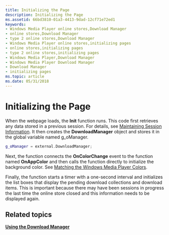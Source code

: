 ```yaml
---
title: Initializing the Page
description: Initializing the Page
ms.assetid: 66bd3810-01a3-4413-9dad-12cf71e72ed1
keywords:
- Windows Media Player online stores,Download Manager
- online stores,Download Manager
- type 2 online stores,Download Manager
- Windows Media Player online stores,initializing pages
- online stores,initializing pages
- type 2 online stores,initializing pages
- Windows Media Player,Download Manager
- Windows Media Player Download Manager
- Download Manager
- initializing pages
ms.topic: article
ms.date: 05/31/2018
---
```


# Initializing the Page

When the webpage loads, the **Init** function runs. This code first retrieves any data stored in a previous session. For details, see [Maintaining Session Information](maintaining-session-information.md). It then creates the **DownloadManager** object and stores it in the global variable named g\_oManager.


```C++
g_oManager = external.DownloadManager;

```



Next, the function connects the **OnColorChange** event to the function named **OnAppColor** and then calls the function directly to initialize the background color. See [Matching the Windows Media Player Colors](matching-the-windows-media-player-colors.md).

Finally, the function starts a timer with a one-second interval and initializes the list boxes that display the pending download collections and download items. This is important because there may have been sessions in progress the last time the online store closed and this information needs to be displayed again.

## Related topics

<dl> <dt>

[**Using the Download Manager**](using-the-download-manager.md)
</dt> </dl>

 

 




